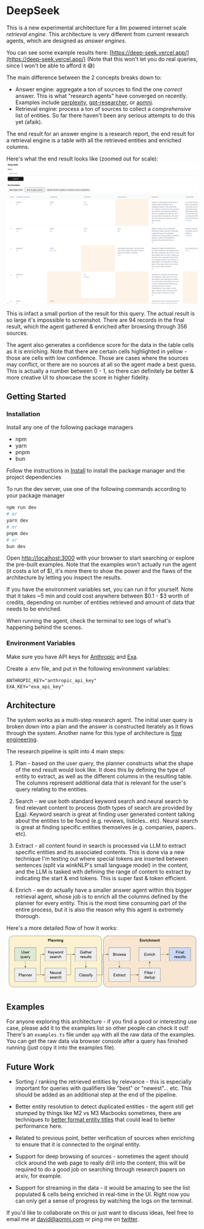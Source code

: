 # DeepSeek

This is a new experimental architecture for a llm powered internet scale _retrieval engine_. This architecture is very different from current research agents, which are designed as _answer engines_.

You can see some example results here: [https://deep-seek.vercel.app/](https://deep-seek.vercel.app/) (Note that this won't let you do real queries, since I won't be able to afford it 😅)

The main difference between the 2 concepts breaks down to:

- Answer engine: aggregate a ton of sources to find the one _correct_ answer. This is what "research agents" have converged on recently. Examples include [perplexity](https://perplexity.ai), [gpt-researcher](https://github.com/assafelovic/gpt-researcher), or [aomni](https://aomni.com).
- Retrieval engine: process a ton of sources to collect a _comprehensive_ list of entities. So far there haven't been any serious attempts to do this yet (afaik).

The end result for an answer engine is a research report, the end result for a retrieval engine is a table with all the retrieved entities and enriched columns.

Here's what the end result looks like (zoomed out for scale):
![screenshot](./screenshot.png)

This is infact a small portion of the result for this query. The actual result is so large it's impossible to screenshot. There are 94 records in the final result, which the agent gathered & enriched after browsing through 356 sources.

The agent also generates a confidence score for the data in the table cells as it is enriching. Note that there are certain cells highlighted in yellow - those are cells with low confidence. Those are cases where the sources may conflict, or there are no sources at all so the agent made a best guess. This is actually a number between 0 - 1, so there can definitely be better & more creative UI to showcase the score in higher fidelity.

## Getting Started

### Installation

Install any one of the following package managers

- npm
- yarn
- pnpm
- bun

Follow the instructions in [Install](docs/install.md) to install the package manager and the project dependencies

To run the dev server, use one of the following commands according to your package manager

```bash
npm run dev
# or
yarn dev
# or
pnpm dev
# or
bun dev
```

Open [http://localhost:3000](http://localhost:3000) with your browser to start searching or explore the pre-built examples. Note that the examples won't actually run the agent (it costs a lot of $), it's more there to show the power and the flaws of the architecture by letting you inspect the results.

If you have the environment variables set, you can run it for yourself. Note that it takes ~5 min and could cost anywhere between $0.1 - $3 worth of credits, depending on number of entities retrieved and amount of data that needs to be enriched.

When running the agent, check the terminal to see logs of what's happening behind the scenes.

### Environment Variables

Make sure you have API keys for [Anthropic](https://anthropic.com) and [Exa](https://exa.ai).

Create a .env file, and put in the following environment variables:

```
ANTHROPIC_KEY="anthropic_api_key"
EXA_KEY="exa_api_key"
```

## Architecture

The system works as a multi-step research agent. The initial user query is broken down into a plan and the answer is constructed iterately as it flows through the system. Another name for this type of architecture is [flow engineering](https://x.com/karpathy/status/1748043513156272416?s=20).

The research pipeline is split into 4 main steps:

1. Plan - based on the user query, the planner constructs what the shape of the end result would look like. It does this by defining the type of entity to extract, as well as the different columns in the resulting table. The columns represent additional data that is relevant for the user's query relating to the entities.

2. Search - we use both standard keyword search and neural search to find relevant content to process (both types of search are provided by [Exa](https://exa.ai)). Keyword search is great at finding user generated content talking about the entities to be found (e.g. reviews, listicles.. etc). Neural search is great at finding specific entities themselves (e.g. companies, papers.. etc).

3. Extract - all content found in search is processed via LLM to extract specific entities and its associated contents. This is done via a new technique I'm testing out where special tokens are inserted between sentences (split via winkNLP's small language model) in the content, and the LLM is tasked with defining the range of content to extract by indicating the start & end tokens. This is super fast & token efficient.

4. Enrich - we do actually have a smaller answer agent within this bigger retrieval agent, whose job is to enrich all the columns defined by the planner for every entity. This is the most time consuming part of the entire process, but it is also the reason why this agent is extremely thorough.

Here's a more detailed flow of how it works:
![flow](./flow.png)

## Examples

For anyone exploring this architecture - if you find a good or interesting use case, please add it to the examples list so other people can check it out! There's an `examples.ts` file under `app` with all the raw data of the examples. You can get the raw data via browser console after a query has finished running (just copy it into the examples file).

## Future Work

- Sorting / ranking the retrieved entities by relevance - this is especially important for queries with qualifiers like "best" or "newest"... etc. This should be added as an additional step at the end of the pipeline.

- Better entity resolution to detect duplicated entities - the agent still get stumped by things like M2 vs M3 Macbooks sometimes, there are techniques to [better format entity titles](https://eugeneyan.com/writing/product-categorization-api-part-2-data-preparation/) that could lead to better performance here.

- Related to previous point, better verification of sources when enriching to ensure that it is connected to the orginal entity.

- Support for deep browsing of sources - sometimes the agent should click around the web page to really drill into the content, this will be required to do a good job on searching through research papers on arxiv, for example.

- Support for streaming in the data - it would be amazing to see the list populated & cells being enriched in real-time in the UI. Right now you can only get a sense of progress by watching the logs on the terminal.

If you'd like to collaborate on this or just want to discuss ideas, feel free to email me at [david@aomni.com](mailto:david@aomni.com) or ping me on [twitter](https://twitter.com/dzhng).
